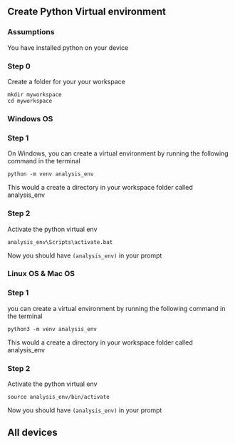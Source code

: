 ## Create Python Virtual environment
### Assumptions
You have installed python on your device
### Step 0
Create a folder for your your workspace

```
mkdir myworkspace
cd myworkspace
```
### Windows OS
### Step 1
On Windows, you can create a virtual environment by running the following command in the terminal

```
python -m venv analysis_env
```
This would a create a directory in your workspace folder called analysis_env

### Step 2
Activate the python virtual env 

```
analysis_env\Scripts\activate.bat
```
Now you should have `(analysis_env)` in your prompt

### Linux OS & Mac OS

### Step 1
you can create a virtual environment by running the following command in the terminal

```
python3 -m venv analysis_env
```
This would a create a directory in your workspace folder called analysis_env

### Step 2
Activate the python virtual env 

```
source analysis_env/bin/activate
```
Now you should have `(analysis_env)` in your prompt

## All devices